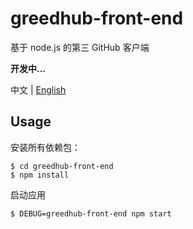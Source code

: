 # greedhub-front-end

基于 node.js 的第三 GitHub 客户端

**开发中...**

中文 | [English](README.md)

## Usage

安装所有依赖包：

```
$ cd greedhub-front-end
$ npm install
```

启动应用

```
$ DEBUG=greedhub-front-end npm start
```